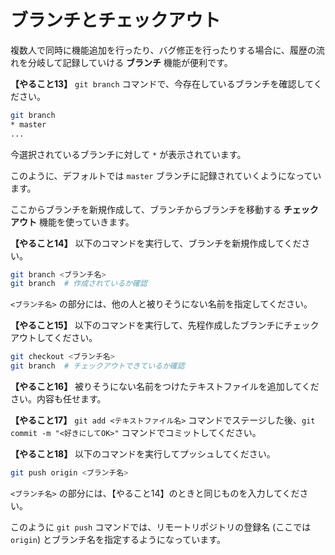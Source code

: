 # ブランチとチェックアウト

複数人で同時に機能追加を行ったり、バグ修正を行ったりする場合に、履歴の流れを分岐して記録していける **ブランチ** 機能が便利です。

**【やること13】** ``git branch`` コマンドで、今存在しているブランチを確認してください。

```bash
git branch
* master
...
```

今選択されているブランチに対して `*` が表示されています。

このように、デフォルトでは ``master`` ブランチに記録されていくようになっています。

ここからブランチを新規作成して、ブランチからブランチを移動する **チェックアウト** 機能を使っていきます。

**【やること14】** 以下のコマンドを実行して、ブランチを新規作成してください。

```bash
git branch <ブランチ名>
git branch  # 作成されているか確認
```

`<ブランチ名>` の部分には、他の人と被りそうにない名前を指定してください。

**【やること15】** 以下のコマンドを実行して、先程作成したブランチにチェックアウトしてください。

```bash
git checkout <ブランチ名>
git branch  # チェックアウトできているか確認
```

**【やること16】** 被りそうにない名前をつけたテキストファイルを追加してください。内容も任せます。

**【やること17】** ``git add <テキストファイル名>`` コマンドでステージした後、``git commit -m "<好きにしてOK>"`` コマンドでコミットしてください。

**【やること18】** 以下のコマンドを実行してプッシュしてください。

```bash
git push origin <ブランチ名>
```

`<ブランチ名>` の部分には、【やること14】のときと同じものを入力してください。

このように ``git push`` コマンドでは、リモートリポジトリの登録名 (ここでは `origin`) とブランチ名を指定するようになっています。
